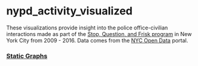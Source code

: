 # nypd_activity_visualized

These visualizations provide insight into the police office-civilian interactions made as part of the [Stop, Question, and Frisk program](https://en.wikipedia.org/wiki/Stop-and-frisk_in_New_York_City) in New York City from 2009 - 2016. Data comes from the [NYC Open Data](https://data.cityofnewyork.us/Public-Safety/The-Stop-Question-and-Frisk-Data/ftxv-d5ix) portal. 

### [Static Graphs](https://github.com/natashamathur/nypd_activity_visualized/blob/master/exploratory_short_paper/short_paper.html)
